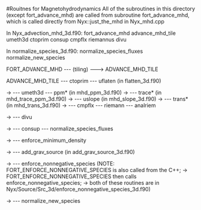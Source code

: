 #Rouitnes for Magnetohydrodynamics 
All of the subroutines in this directory (except fort_advance_mhd) 
are called from subroutine fort_advance_mhd, 
which is called directly from Nyx::just_the_mhd in Nyx_mhd.cpp

In Nyx_advection_mhd_3d.f90:
  fort_advance_mhd
  advance_mhd_tile
  umeth3d
  ctoprim
  consup
  cmpflx
  riemannus
  divu

In normalize_species_3d.f90:
  normalize_species_fluxes
  normalize_new_species

FORT_ADVANCE_MHD --- (tiling) ---> ADVANCE_MHD_TILE

ADVANCE_MHD_TILE ---   ctoprim   ---  uflaten  (in flatten_3d.f90)

->                 ---   umeth3d   ---  ppm*     (in mhd_ppm_3d.f90)
->                                ---  trace*   (in mhd_trace_ppm_3d.f90)
->                                 ---  uslope   (in mhd_slope_3d.f90)
->                                 ---  trans*   (in mhd_trans_3d.f90)
->                                 ---  cmpflx  ---  riemann --- analriem

->                 ---   divu 

->                 ---   consup    ---  normalize_species_fluxes 

->                 ---   enforce_minimum_density

->                 ---   add_grav_source  (in add_grav_source_3d.f90)

->                 ---   enforce_nonnegative_species (NOTE: FORT_ENFORCE_NONNEGATIVE_SPECIES is also called from the C++;
->                                                          FORT_ENFORCE_NONNEGATIVE_SPECIES then calls enforce_nonnegative_species;
->                                                    both of these routines are in Nyx/Source/Src_3d/enforce_nonnegative_species_3d.f90)

->                 ---   normalize_new_species 
